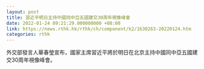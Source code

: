 ```yaml
---
layout: post
title: 習近平明日主持中國同中亞五國建交30周年視像峰會
date: 2022-01-24 09:21:29.000000000 +08:00
link: https://news.rthk.hk/rthk/ch/component/k2/1630263-20220124.htm
categories: rthk
---
```


外交部發言人華春瑩宣布，國家主席習近平將於明日在北京主持中國同中亞五國建交30周年視像峰會。
